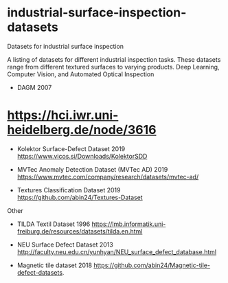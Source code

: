 # industrial-surface-inspection-datasets
Datasets for industrial surface inspection

A listing of datasets for different industrial inspection tasks. 
These datasets range from different textured surfaces to varying products.
Deep Learning, Computer Vision, and Automated Optical Inspection

* DAGM 2007
# https://hci.iwr.uni-heidelberg.de/node/3616

* Kolektor Surface-Defect Dataset 2019
https://www.vicos.si/Downloads/KolektorSDD

* MVTec Anomaly Detection Dataset (MVTec AD) 2019
https://www.mvtec.com/company/research/datasets/mvtec-ad/

* Textures Classification Dataset 2019
https://github.com/abin24/Textures-Dataset

Other 


* TILDA Textil Dataset 1996
https://lmb.informatik.uni-freiburg.de/resources/datasets/tilda.en.html

* NEU Surface Defect Dataset 2013
http://faculty.neu.edu.cn/yunhyan/NEU_surface_defect_database.html

* Magnetic tile dataset 2018
https://github.com/abin24/Magnetic-tile-defect-datasets.
